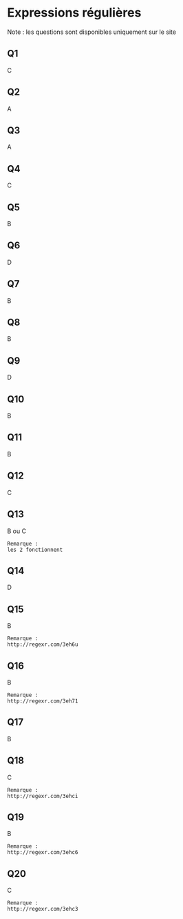 # Expressions régulières

Note : les questions sont disponibles uniquement sur le site

## Q1
C

## Q2
A

## Q3
A

## Q4
C

## Q5
B

## Q6
D

## Q7
B

## Q8
B

## Q9
D

## Q10
B

## Q11
B

## Q12
C

## Q13
B ou C

```
Remarque : 
les 2 fonctionnent
```

## Q14
D

## Q15
B

```
Remarque : 
http://regexr.com/3eh6u
```

## Q16
B

```
Remarque : 
http://regexr.com/3eh71
```

## Q17
B

## Q18
C

```
Remarque : 
http://regexr.com/3ehci
```

## Q19
B

```
Remarque : 
http://regexr.com/3ehc6
```

## Q20
C

```
Remarque : 
http://regexr.com/3ehc3
```
